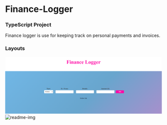 ﻿# Finance-Logger

<h3>TypeScript Project</h3>
<p>Finance logger is use for keeping track on personal payments and invoices.<p>

<h3>Layouts</h3>
<img src="/readme1.png" alt="readme-img">
<br />
<img src="/readme2.png" alt="readme-img">
